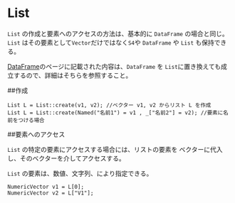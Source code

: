 # List

`List` の作成と要素へのアクセスの方法は、基本的に `DataFrame` の場合と同じ。`List` はその要素として`Vector`だけではなく`S4`や `DataFrame` や `List` も保持できる。

[DataFrame](dataframe.md)のページに記載された内容は、`DataFrame` を `List`に置き換えても成立するので、詳細はそちらを参照すること。


##作成

```
List L = List::create(v1, v2); //ベクター v1, v2 からリスト L を作成
List L = List::create(Named("名前1") = v1 , _["名前2"] = v2); //要素に名前をつける場合
```

##要素へのアクセス

`List` の特定の要素にアクセスする場合には、リストの要素を ベクターに代入し、そのベクターを介してアクセスする。

`List` の要素は、数値、文字列、により指定できる。

```
NumericVector v1 = L[0];
NumericVector v2 = L["V1"];
```
